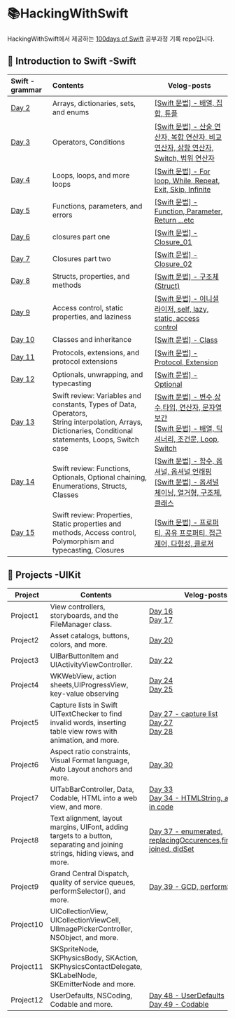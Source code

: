 # 📚HackingWithSwift
HackingWithSwift에서 제공하는 [100days of Swift](https://www.hackingwithswift.com/100) 공부과정 기록 repo입니다.

## 📑 Introduction to Swift -Swift

| Swift - grammar  |Contents|Velog-posts|
|:--------|:---|---|
|[Day 2](https://www.hackingwithswift.com/100/2)|Arrays, dictionaries, sets, and enums|[[Swift 문법] - 배열, 집합, 튜플](https://velog.io/@sun02/100-days-of-Swift-Day-2)|
|[Day 3](https://www.hackingwithswift.com/100/3)|Operators, Conditions|[[Swift 문법] - 산술 연산자, 복합 연산자, 비교 연산자, 삼항 연산자, Switch, 범위 연산자](https://velog.io/@sun02/100-days-of-Swift-day-3)|
|[Day 4](https://www.hackingwithswift.com/100/4)|Loops, loops, and more loops|[[Swift 문법] - For loop, While, Repeat, Exit, Skip, Infinite](https://velog.io/@sun02/100-days-of-Swift-Day-4)|
|[Day 5](https://www.hackingwithswift.com/100/5)|Functions, parameters, and errors|[[Swift 문법] - Function, Parameter, Return ...etc](https://velog.io/@sun02/100-days-of-Swift-Day-5)|
|[Day 6](https://www.hackingwithswift.com/100/6)|closures part one|[[Swift 문법] - Closure_01](https://velog.io/@sun02/100-days-of-Swift-Day-6)|
|[Day 7](https://www.hackingwithswift.com/100/7)|Closures part two|[[Swift 문법] - Closure_02](https://velog.io/@sun02/100-days-of-Swift-Day-7)|
|[Day 8](https://www.hackingwithswift.com/100/8)|Structs, properties, and methods|[[Swift 문법] - 구조체 (Struct)](https://velog.io/@sun02/100-days-of-Swift-Day-8)|
|[Day 9](https://www.hackingwithswift.com/100/9)|Access control, static properties, and laziness|[[Swift 문법] - 이니셜라이저, self, lazy, static, access control](https://velog.io/@sun02/100days-of-Swift-Day-9)|
|[Day 10](https://www.hackingwithswift.com/100/10)|Classes and inheritance|[[Swift 문법] - Class](https://velog.io/@sun02/100-days-of-Swift-Day-10)|
|[Day 11](https://www.hackingwithswift.com/100/11)|Protocols, extensions, and protocol extensions|[[Swift 문법] - Protocol, Extension](https://velog.io/@sun02/100-days-of-Swift-Day-11)|
|[Day 12](https://www.hackingwithswift.com/100/12)|Optionals, unwrapping, and typecasting|[[Swift 문법] - Optional](https://velog.io/@sun02/100-days-of-Swift-Day-12)|
|[Day 13](https://www.hackingwithswift.com/100/13)|Swift review: Variables and constants, Types of Data, Operators,<br> String interpolation, Arrays, Dictionaries, Conditional statements, Loops, Switch case |[[Swift 문법] - 변수,상수,타입, 연산자, 문자열 보간](https://velog.io/@sun02/100-days-of-Swift-Day-13-1)<br>[[Swift 문법] - 배열, 딕셔너리, 조건문, Loop, Switch](https://velog.io/@sun02/100-days-of-Swift-Day-13-2)|
|[Day 14](https://www.hackingwithswift.com/100/14)|Swift review: Functions, Optionals, Optional chaining, Enumerations, Structs, Classes|[[Swift 문법] - 함수, 옵셔널, 옵셔널 언래핑](https://velog.io/@sun02/100-days-of-Swift-Day-14-1)<br>[[Swift 문법] - 옵셔널 체이닝, 열거형, 구조체, 클래스](https://velog.io/@sun02/100-days-of-Swift-Day-14-2)|
|[Day 15](https://www.hackingwithswift.com/100/15)|Swift review: Properties, Static properties and methods, Access control, Polymorphism and typecasting, Closures|[[Swift 문법] - 프로퍼티, 공유 프로퍼티, 접근 제어, 다형성, 클로져](https://velog.io/@sun02/100-days-of-Swift-Day-15)|


## 📱 Projects -UIKit
|Project|Contents|Velog-posts|
|------|---|---|
|Project1|View controllers, storyboards, and the FileManager class.|[Day 16](https://velog.io/@sun02/100-days-of-Swift-Day16) </br> [Day 17](https://velog.io/@sun02/100-days-of-Swift-Day-17)|
|Project2|Asset catalogs, buttons, colors, and more.|[Day 20](https://velog.io/@sun02/100-days-of-Swift-Day-20)|
|Project3|UIBarButtonItem and UIActivityViewController.|[Day 22](https://velog.io/@sun02/100-days-of-Swift-Day-22)|
|Project4| WKWebView, action sheets,UIProgressView, key-value observing|[Day 24](https://velog.io/@sun02/100-days-of-Swift-Day-24)</br>  [Day 25](https://velog.io/@sun02/100-Days-of-Swift-Day-25)|
|Project5|Capture lists in Swift </br> UITextChecker to find invalid words, inserting table view rows with animation, and more.|[Day 27 - capture list](https://velog.io/@sun02/100-days-of-Swift-Day-27)</br>  [Day 27](https://velog.io/@sun02/100-days-of-Swift-Day-27-lpuijbzv)</br>  [Day 28](https://velog.io/@sun02/100-days-of-Swift-Day-28)|
|Project6|Aspect ratio constraints, Visual Format language, Auto Layout anchors and more.|[Day 30](https://velog.io/@sun02/100-days-of-Swift-Day-30Auto-layout-in-code)|
|Project7| UITabBarController, Data, Codable, HTML into a web view, and more.|[Day 33](https://velog.io/@sun02/100-days-of-Swift-Day33Codable)</br>  [Day 34 - HTMLString, add Tabbar in code](https://velog.io/@sun02/100-days-of-Swift-Day-34HTMLString-add-Tabbar-in-code)|
|Project8| Text alignment, layout margins, UIFont, adding targets to a button, separating and joining strings, hiding views, and more.|[Day 37 - enumerated, replacingOccurences,firstIndexOf, joined, didSet](https://velog.io/@sun02/Day-37-)</br> |
|Project9|Grand Central Dispatch, quality of service queues, performSelector(), and more.|[Day 39 - GCD, performSelector()](https://velog.io/@sun02/Day-39-GCD-performSelectorinBackground)|
|Project10|UICollectionView, UICollectionViewCell, UIImagePickerController, NSObject, and more.||
|Project11|SKSpriteNode, SKPhysicsBody, SKAction, SKPhysicsContactDelegate, SKLabelNode, SKEmitterNode and more.||
|Project12|UserDefaults, NSCoding, Codable and more.|[Day 48 - UserDefaults](https://velog.io/@sun02/Day-48-UserDefaults) </br> [Day 49 - Codable](https://velog.io/@sun02/Day-49-Codable)|




